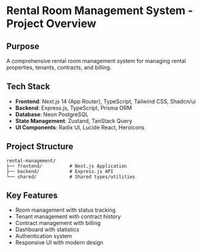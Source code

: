 # Rental Room Management System - Project Overview

## Purpose
A comprehensive rental room management system for managing rental properties, tenants, contracts, and billing.

## Tech Stack
- **Frontend**: Next.js 14 (App Router), TypeScript, Tailwind CSS, Shadcn/ui
- **Backend**: Express.js, TypeScript, Prisma ORM
- **Database**: Neon PostgreSQL
- **State Management**: Zustand, TanStack Query
- **UI Components**: Radix UI, Lucide React, Heroicons

## Project Structure
```
rental-management/
├── frontend/          # Next.js Application
├── backend/           # Express.js API
└── shared/            # Shared types/utilities
```

## Key Features
- Room management with status tracking
- Tenant management with contract history
- Contract management with billing
- Dashboard with statistics
- Authentication system
- Responsive UI with modern design